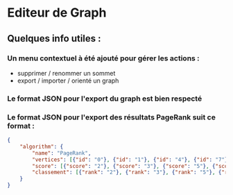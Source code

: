 # Editeur de Graph

## Quelques info utiles :

### Un menu contextuel à été ajouté pour gérer les actions :

*  supprimer / renommer un sommet
* export / importer / orienté un graph

### Le format JSON pour l'export du graph est bien respecté

### Le format JSON pour l'export des résultats PageRank suit ce format :

```json
{
    "algorithm": {
        "name": "PageRank",
        "vertices": [{"id": "0"}, {"id": "1"}, {"id": "4"}, {"id": "7"}, {"id": "8"}],
        "score": [{"score": "2"}, {"score": "3"}, {"score": "5"}, {"score": "6"}],
        "classement": [{"rank": "2"}, {"rank": "3"}, {"rank": "5"}, {"rank": "6"}]
    }
}
```